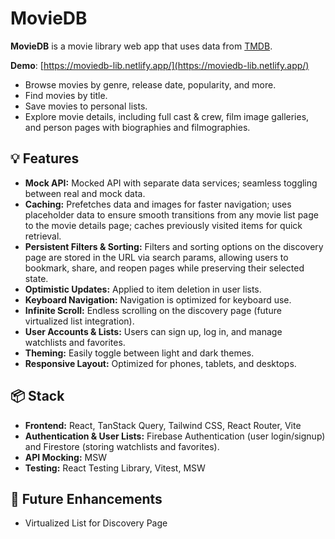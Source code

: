 # MovieDB

**MovieDB** is a movie library web app that uses data from [TMDB](https://developer.themoviedb.org/docs/getting-started).

**Demo**: [https://moviedb-lib.netlify.app/](https://moviedb-lib.netlify.app/)

- Browse movies by genre, release date, popularity, and more.
- Find movies by title.
- Save movies to personal lists.
- Explore movie details, including full cast & crew, film image galleries, and person pages with biographies and filmographies.

## 💡 Features
- **Mock API:** Mocked API with separate data services; seamless toggling between real and mock data.  
- **Caching:** Prefetches data and images for faster navigation; uses placeholder data to ensure smooth transitions from any movie list page to the movie details page; caches previously visited items for quick retrieval.
- **Persistent Filters & Sorting:** Filters and sorting options on the discovery page are stored in the URL via search params, allowing users to bookmark, share, and reopen pages while preserving their selected state.
- **Optimistic Updates:** Applied to item deletion in user lists.
- **Keyboard Navigation:** Navigation is optimized for keyboard use.
- **Infinite Scroll:** Endless scrolling on the discovery page (future virtualized list integration).
- **User Accounts & Lists:** Users can sign up, log in, and manage watchlists and favorites.
- **Theming:** Easily toggle between light and dark themes.  
- **Responsive Layout:** Optimized for phones, tablets, and desktops.

## 📦 Stack  
- **Frontend:** React, TanStack Query, Tailwind CSS, React Router, Vite  
- **Authentication & User Lists:** Firebase Authentication (user login/signup) and Firestore (storing watchlists and favorites).
- **API Mocking:** MSW  
- **Testing:** React Testing Library, Vitest, MSW  

## 🔧 Future Enhancements  
- Virtualized List for Discovery Page
